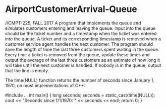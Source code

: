 # AirportCustomerArrival-Queue

//CMPT-225, FALL 2017
A program that implements the queue and simulates customers entering and leaving the queue. Input into the queue should be the ticket number and a timestamp when the ticket was entered into the queue. A ticket and its corresponding timestamp is removed when a customer service agent handles the next customer. The program should save the length of time the last three customers spent waiting in the queue. Every time a ticket is removed from the queue, update these times and output the average of the last three customers as an estimate of how long it will take until the next customer is handled. If nobody is in the queue, output that the line is empty.

The time(NULL) function returns the number of seconds since January 1, 1970, on most implementations of C++:

#include <ctime>
...
int main()
{
long seconds;
seconds = static_cast<long>(time(NULL));
cout << "Seconds since 1/1/1970: " << seconds << endl;
return 0;
}
